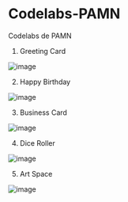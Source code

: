 # Codelabs-PAMN
Codelabs de PAMN

1. Greeting Card

![image](https://github.com/user-attachments/assets/d324f2c6-f424-41e5-b477-08fd81b648dc)

2. Happy Birthday

![image](https://github.com/user-attachments/assets/84f533fd-31f6-4b15-9693-2f93d5d3735e)

3. Business Card

![image](https://github.com/user-attachments/assets/28e629ee-d23b-4416-a89d-59c0a6117766)

4. Dice Roller

![image](https://github.com/user-attachments/assets/d3a21f1d-4d83-420e-9d52-c5ec949e031c)

5. Art Space

![image](https://github.com/user-attachments/assets/45387f9d-1671-452a-9ec9-c386f2864262)




